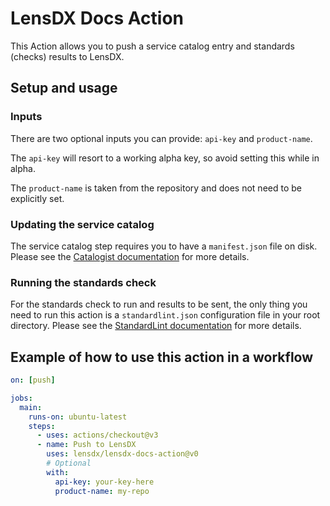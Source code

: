 # LensDX Docs Action

This Action allows you to push a service catalog entry and standards (checks) results to LensDX.

## Setup and usage

### Inputs

There are two optional inputs you can provide: `api-key` and `product-name`.

The `api-key` will resort to a working alpha key, so avoid setting this while in alpha.

The `product-name` is taken from the repository and does not need to be explicitly set.

### Updating the service catalog

The service catalog step requires you to have a `manifest.json` file on disk. Please see the [Catalogist documentation](https://github.com/mikaelvesavuori/catalogist#manifest) for more details.

### Running the standards check

For the standards check to run and results to be sent, the only thing you need to run this action is a `standardlint.json` configuration file in your root directory. Please see the [StandardLint documentation](https://github.com/mikaelvesavuori/standardlint#configuration) for more details.

## Example of how to use this action in a workflow

```yml
on: [push]

jobs:
  main:
    runs-on: ubuntu-latest
    steps:
      - uses: actions/checkout@v3
      - name: Push to LensDX
        uses: lensdx/lensdx-docs-action@v0
        # Optional
        with:
          api-key: your-key-here
          product-name: my-repo
```
